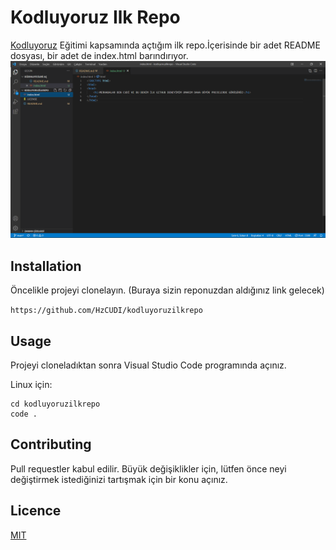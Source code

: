 # Kodluyoruz Ilk Repo

[Kodluyoruz](https://www.kodluyoruz.org/) Eğitimi kapsamında açtığım ilk repo.İçerisinde bir adet README dosyası, bir adet de index.html barındırıyor.
![image](https://github.com/HzCUDI/kodluyoruzilkrepo/blob/main/img/Capture.PNG)

## Installation

Öncelikle projeyi clonelayın. (Buraya sizin reponuzdan aldığınız link gelecek)

```https://github.com/HzCUDI/kodluyoruzilkrepo```

## Usage

Projeyi cloneladıktan sonra Visual Studio Code programında açınız.

Linux için:

```linux
cd kodluyoruzilkrepo
code .

```

## Contributing

Pull requestler kabul edilir. Büyük değişiklikler için, lütfen önce neyi değiştirmek istediğinizi tartışmak için bir konu açınız.

## Licence

[MIT](https://choosealicense.com/licenses/mit)
